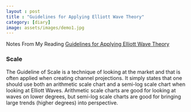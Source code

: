 ```yaml
---
layout : post
title : "Guidelines for Applying Elliott Wave Theory"
category: [diary]
image: assets/images/demo1.jpg
---
```


Notes From My Reading [Guidelines for Applying Elliott Wave Theory](https://school.stockcharts.com/doku.php?id=market_analysis:guidelines_for_applying_elliott_wave_theory)

### Scale
The Guideline of Scale is a technique of looking at the market and that is often applied when creating channel projections. It simply states that one should use both an arithmetic scale chart and a semi-log scale chart when looking at Elliott Waves. Arithmetic scale charts are good for looking at waves on lower degrees, but semi-log scale charts are good for bringing large trends (higher degrees) into perspective. 